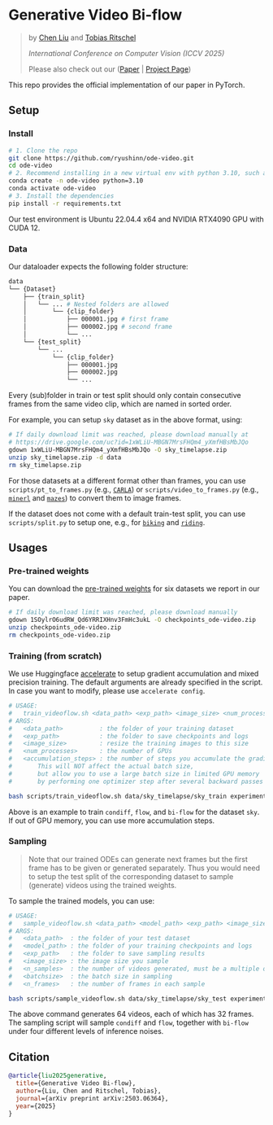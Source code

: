 # Generative Video Bi-flow

> by [Chen Liu](https://ryushinn.github.io/) and [Tobias Ritschel](https://www.homepages.ucl.ac.uk/~ucactri/)
>
> _International Conference on Computer Vision (ICCV 2025)_
>
> Please also check out our ([Paper](https://arxiv.org/abs/2503.06364) | [Project Page](https://ryushinn.github.io/ode-video))

This repo provides the official implementation of our paper in PyTorch.

## Setup

### Install

```bash
# 1. Clone the repo
git clone https://github.com/ryushinn/ode-video.git
cd ode-video
# 2. Recommend installing in a new virtual env with python 3.10, such as conda:
conda create -n ode-video python=3.10
conda activate ode-video
# 3. Install the dependencies
pip install -r requirements.txt
```

Our test environment is Ubuntu 22.04.4 x64 and NVIDIA RTX4090 GPU with CUDA 12.

### Data

Our dataloader expects the following folder structure:

```bash
data
└── {Dataset}
    ├── {train_split}
    │   └── ... # Nested folders are allowed
    │       └── {clip_folder}
    │           ├── 000001.jpg # first frame
    │           ├── 000002.jpg # second frame
    │           └── ...
    └── {test_split}
        └── ...
            └── {clip_folder}
                ├── 000001.jpg
                ├── 000002.jpg
                └── ...
```

Every (sub)folder in train or test split should only contain consecutive frames from the same video clip, which are named in sorted order.

For example, you can setup `sky` dataset as in the above format, using:

```bash
# If daily download limit was reached, please download manually at
# https://drive.google.com/uc?id=1xWLiU-MBGN7MrsFHQm4_yXmfHBsMbJQo
gdown 1xWLiU-MBGN7MrsFHQm4_yXmfHBsMbJQo -O sky_timelapse.zip
unzip sky_timelapse.zip -d data
rm sky_timelapse.zip
```

For those datasets at a different format other than frames, you can use `scripts/pt_to_frames.py` (e.g., [`CARLA`](https://github.com/plai-group/flexible-video-diffusion-modeling?tab=readme-ov-file#preparing-data)) or `scripts/video_to_frames.py` (e.g., [`minerl`](https://archive.org/details/minerl_navigate) and [`mazes`](https://archive.org/details/gqn_mazes)) to convert them to image frames.

If the dataset does not come with a default train-test split, you can use `scripts/split.py` to setup one, e.g., for [`biking`](https://github.com/NVlabs/long-video-gan?tab=readme-ov-file#preparing-datasets) and [`riding`](https://github.com/NVlabs/long-video-gan?tab=readme-ov-file#preparing-datasets).

## Usages

### Pre-trained weights

You can download the [pre-trained weights](https://drive.google.com/file/d/1SOylrO6udRW_Qd6YRRIXHnv3FmHc3ukL/view?usp=sharing) for six datasets we report in our paper.

```bash
# If daily download limit was reached, please download manually
gdown 1SOylrO6udRW_Qd6YRRIXHnv3FmHc3ukL -O checkpoints_ode-video.zip
unzip checkpoints_ode-video.zip
rm checkpoints_ode-video.zip
```

### Training (from scratch)

We use Huggingface [accelerate](https://github.com/huggingface/accelerate) to setup gradient accumulation and mixed precision training.
The default arguments are already specified in the script.
In case you want to modify, please use `accelerate config`.

```bash
# USAGE:
#   train_videoflow.sh <data_path> <exp_path> <image_size> <num_processes> <accumulation_steps>
# ARGS:
#   <data_path>          : the folder of your training dataset
#   <exp_path>           : the folder to save checkpoints and logs
#   <image_size>         : resize the training images to this size
#   <num_processes>      : the number of GPUs
#   <accumulation_steps> : the number of steps you accumulate the gradients from several batches.
#       This will NOT affect the actual batch size,
#       but allow you to use a large batch size in limited GPU memory
#       by performing one optimizer step after several backward passes

bash scripts/train_videoflow.sh data/sky_timelapse/sky_train experiments_weights/sky 128 1 4
```

Above is an example to train `condiff`, `flow`, and `bi-flow` for the dataset `sky`.
If out of GPU memory, you can use more accumulation steps.

### Sampling

> Note that our trained ODEs can generate next frames but the first frame has to be given or generated separately.
> Thus you would need to setup the test split of the corresponding dataset to sample (generate) videos using the trained weights.

To sample the trained models, you can use:

```bash
# USAGE:
#   sample_videoflow.sh <data_path> <model_path> <exp_path> <image_size> <n_samples> <batchsize> <n_frames>
# ARGS:
#   <data_path>  : the folder of your test dataset
#   <model_path> : the folder of your training checkpoints and logs
#   <exp_path>   : the folder to save sampling results
#   <image_size> : the image size you sample
#   <n_samples>  : the number of videos generated, must be a multiple of the batch size
#   <batchsize>  : the batch size in sampling
#   <n_frames>   : the number of frames in each sample

bash scripts/sample_videoflow.sh data/sky_timelapse/sky_test experiments_weights/sky experiments_inference/sky 128 64 8 32
```

The above command generates 64 videos, each of which has 32 frames. The sampling script will sample `condiff` and `flow`, together with `bi-flow` under four different levels of inference noises.

## Citation

```bibtex
@article{liu2025generative,
  title={Generative Video Bi-flow},
  author={Liu, Chen and Ritschel, Tobias},
  journal={arXiv preprint arXiv:2503.06364},
  year={2025}
}
```
